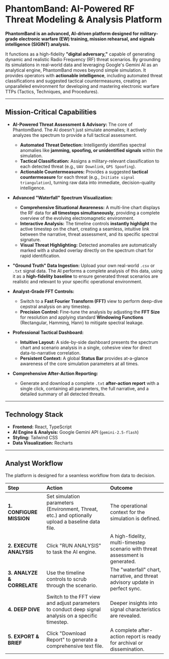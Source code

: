 # PhantomBand: AI-Powered RF Threat Modeling & Analysis Platform

**PhantomBand is an advanced, AI-driven platform designed for military-grade electronic warfare (EW) training, mission rehearsal, and signals intelligence (SIGINT) analysis.**

It functions as a high-fidelity **"digital adversary,"** capable of generating dynamic and realistic Radio Frequency (RF) threat scenarios. By grounding its simulations in real-world data and leveraging Google's Gemini AI as an analytical engine, PhantomBand moves beyond simple simulation. It provides operators with **actionable intelligence**, including automated threat classifications and suggested tactical countermeasures, creating an unparalleled environment for developing and mastering electronic warfare TTPs (Tactics, Techniques, and Procedures).

---

## Mission-Critical Capabilities

-   **AI-Powered Threat Assessment & Advisory:** The core of PhantomBand. The AI doesn't just simulate anomalies; it actively analyzes the spectrum to provide a full tactical assessment.
    -   **Automated Threat Detection:** Intelligently identifies spectral anomalies like **jamming, spoofing, or unidentified signals** within the simulation.
    -   **Tactical Classification:** Assigns a military-relevant classification to each detected threat (e.g., `UAV Downlink`, `GPS Spoofing`).
    -   **Actionable Countermeasures:** Provides a suggested **tactical countermeasure** for each threat (e.g., `Initiate signal triangulation`), turning raw data into immediate, decision-quality intelligence.

-   **Advanced "Waterfall" Spectrum Visualization:**
    -   **Comprehensive Situational Awareness:** A multi-line chart displays the RF data for **all timesteps simultaneously**, providing a complete overview of the evolving electromagnetic environment.
    -   **Interactive Analysis:** The timeline controls **instantly highlight** the active timestep on the chart, creating a seamless, intuitive link between the narrative, threat assessment, and its specific spectral signature.
    -   **Visual Threat Highlighting:** Detected anomalies are automatically marked with a shaded overlay directly on the spectrum chart for rapid identification.

-   **"Ground Truth" Data Ingestion:** Upload your own real-world `.csv` or `.txt` signal data. The AI performs a complete analysis of this data, using it as a **high-fidelity baseline** to ensure generated threat scenarios are realistic and relevant to your specific operational environment.

-   **Analyst-Grade FFT Controls:**
    -   Switch to a **Fast Fourier Transform (FFT)** view to perform deep-dive cepstral analysis on any timestep.
    -   **Precision Control:** Fine-tune the analysis by adjusting the **FFT Size** for resolution and applying standard **Windowing Functions** (Rectangular, Hamming, Hann) to mitigate spectral leakage.

-   **Professional Tactical Dashboard:**
    -   **Intuitive Layout:** A side-by-side dashboard presents the spectrum chart and scenario analysis in a single, cohesive view for direct data-to-narrative correlation.
    -   **Persistent Context:** A global **Status Bar** provides at-a-glance awareness of the core simulation parameters at all times.

-   **Comprehensive After-Action Reporting:**
    -   Generate and download a complete `.txt` **after-action report** with a single click, containing all parameters, the full narrative, and a detailed summary of all detected threats.

---

## Technology Stack

-   **Frontend:** React, TypeScript
-   **AI Engine & Analysis:** Google Gemini API (`gemini-2.5-flash`)
-   **Styling:** Tailwind CSS
-   **Data Visualization:** Recharts

---

## Analyst Workflow

The platform is designed for a seamless workflow from data to decision.

| Step                      | Action                                                                                             | Outcome                                                                |
| :------------------------ | :------------------------------------------------------------------------------------------------- | :--------------------------------------------------------------------- |
| **1. CONFIGURE MISSION**  | Set simulation parameters (Environment, Threat, etc.) and optionally upload a baseline data file.  | The operational context for the simulation is defined.                 |
| **2. EXECUTE ANALYSIS**   | Click "RUN ANALYSIS" to task the AI engine.                                                        | A high-fidelity, multi-timestep scenario with threat assessment is generated. |
| **3. ANALYZE & CORRELATE** | Use the timeline controls to scrub through the scenario.                                           | The "waterfall" chart, narrative, and threat advisory update in perfect sync. |
| **4. DEEP DIVE**          | Switch to the FFT view and adjust parameters to conduct deep signal analysis on a specific timestep. | Deeper insights into signal characteristics are revealed.                |
| **5. EXPORT & BRIEF**     | Click "Download Report" to generate a comprehensive text file.                                     | A complete after-action report is ready for archival or dissemination. |
